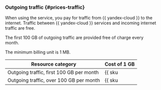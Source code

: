 ### Outgoing traffic {#prices-traffic}

When using the service, you pay for traffic from {{ yandex-cloud }} to the internet. Traffic between {{ yandex-cloud }} services and incoming internet traffic are free.

The first 100 GB of outgoing traffic are provided free of charge every month.

The minimum billing unit is 1 MB.

| Resource category | Cost of 1 GB |
--- | ---
| Outgoing traffic, first 100 GB per month | {{ sku|KZT|network.egress.inet|string }} |
| Outgoing traffic, over 100 GB per month | {{ sku|KZT|network.egress.inet|pricingRate.100|string }} |